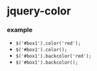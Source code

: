 jquery-color
============

### example

+ `$('#box1').color('red');`
+ `$('#box1').color();`
+ `$('#box1').backcolor('red');`
+ `$('#box1').backcolor();`
